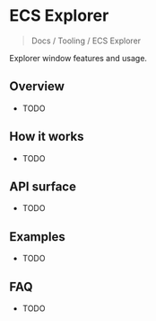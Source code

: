 # ECS Explorer

> Docs / Tooling / ECS Explorer

Explorer window features and usage.

## Overview

- TODO

## How it works

- TODO

## API surface

- TODO

## Examples

- TODO

## FAQ

- TODO
